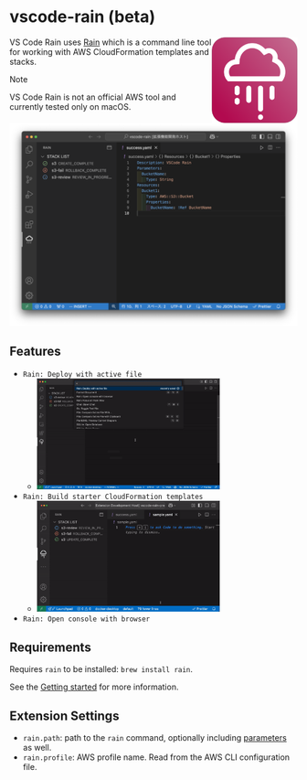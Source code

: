 # vscode-rain (beta)

<img alt="[vscode-rain logo]" src="https://raw.githubusercontent.com/khmoryz/vscode-rain/main/resources/icon.png" width="150" align="right">

VS Code Rain uses [Rain](https://github.com/aws-cloudformation/rain) which is a command line tool for working with AWS CloudFormation templates and stacks.  

> [!NOTE]
> VS Code Rain is not an official AWS tool and currently tested only on macOS.

<img src="resources/rain-tree-view.png" width="520">

## Features

- `Rain: Deploy with active file`
  - <img alt="[deploy demo]" src="https://raw.githubusercontent.com/khmoryz/vscode-rain/main/resources/demo-rain-deploy.gif" width="320">
- `Rain: Build starter CloudFormation templates`
  - <img alt="[build demo]" src="https://raw.githubusercontent.com/khmoryz/vscode-rain/main/resources/demo-rain-build.gif" width="320">
- `Rain: Open console with browser`

## Requirements
Requires `rain` to be installed: `brew install rain`.

See the [Getting started](https://github.com/aws-cloudformation/rain?tab=readme-ov-file#getting-started) for more information.

## Extension Settings

* `rain.path`: path to the `rain` command, optionally including [parameters](https://github.com/aws-cloudformation/cfn-python-lint/#parameters) as well.
* `rain.profile`: AWS profile name. Read from the AWS CLI configuration file.
